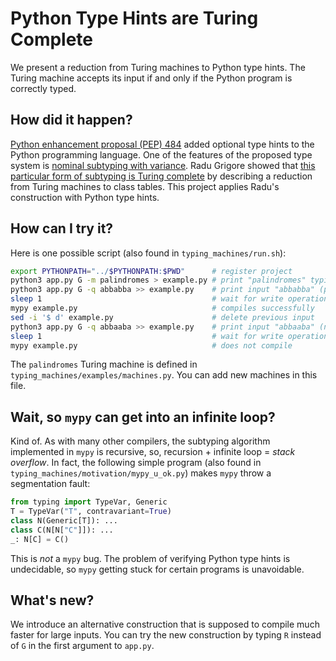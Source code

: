 # Python Type Hints are Turing Complete

We present a reduction from Turing machines to Python type hints.
The Turing machine accepts its input if and only if the Python
program is correctly typed.

## How did it happen?

[Python enhancement proposal (PEP) 484](https://peps.python.org/pep-0484/)
added optional type hints  to the Python programming language.
One of the features of the proposed type system is
[nominal subtyping with variance](https://peps.python.org/pep-0484/#covariance-and-contravariance).
Radu Grigore showed that [this particular form of
subtyping is Turing complete](https://arxiv.org/abs/1605.05274)
by describing a reduction from  Turing machines to class tables.
This project applies Radu's construction with Python type hints.

## How can I try it?

Here is one possible script (also found in `typing_machines/run.sh`):
```bash
export PYTHONPATH="../$PYTHONPATH:$PWD"      # register project
python3 app.py G -m palindromes > example.py # print "palindromes" typing machine
python3 app.py G -q abbabba >> example.py    # print input "abbabba" (palindrome)
sleep 1                                      # wait for write operation to finish...
mypy example.py                              # compiles successfully
sed -i '$ d' example.py                      # delete previous input
python3 app.py G -q abbaaba >> example.py    # print input "abbaaba" (not a palindrome)
sleep 1                                      # wait for write operation to finish...
mypy example.py                              # does not compile
```
The `palindromes` Turing machine is defined in `typing_machines/examples/machines.py`.
You can add new machines in this file.

## Wait, so `mypy` can get into an infinite loop?

Kind of.
As with many other compilers, the subtyping algorithm implemented
in `mypy` is recursive, so, recursion + infinite loop = *stack overflow*.
In fact, the following simple program (also found in `typing_machines/motivation/mypy_u_ok.py`)
makes `mypy` throw a segmentation  fault:
```python
from typing import TypeVar, Generic
T = TypeVar("T", contravariant=True)
class N(Generic[T]): ...
class C(N[N["C"]]): ...
_: N[C] = C()
```
This is *not* a `mypy` bug.
The problem of verifying Python type hints is undecidable,
so `mypy` getting stuck for certain programs is unavoidable.

## What's new?

We introduce an  alternative construction that
is supposed to compile much faster for large inputs.
You can try the new construction by typing `R` instead of
`G` in the first argument to `app.py`.
